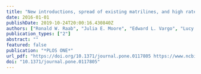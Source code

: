 ```yaml
---
title: "New introductions, spread of existing matrilines, and high rates of pyrethroid resistance result in chronic infestations of bed bugs (Cimex lectularius L.) in lower-income housing"
date: 2016-01-01
publishDate: 2019-10-24T20:00:16.430840Z
authors: ["Ronald W. Raab", "Julia E. Moore", "Edward L. Vargo", "Lucy Rose", "Julie Raab", "Madeline Culbreth", "Gracie Burzumato", "Aurvan Koyee", "Brittany McCarthy", "Jennifer Raffaele", "Coby Schal", "Rajeev Vaidyanathan"]
publication_types: ["2"]
abstract: ""
featured: false
publication: "*PLOS ONE*"
url_pdf: "https://doi.org/10.1371/journal.pone.0117805 https://www.ncbi.nlm.nih.gov/pmc/articles/PMC4763143/pdf/pone.0117805.pdf"
doi: "10.1371/journal.pone.0117805"
---
```


